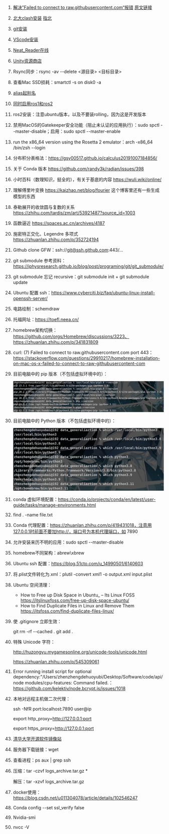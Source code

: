 1. [解决”Failed to connect to raw.githubusercontent.com“报错](https://www.guyuehome.com/37844) [原文链接](https://blog.csdn.net/weixin_44293949/article/details/121863559)

2. [北大clash安装](https://189854.xyz/verify) [指北](https://890535.xyz/blog/walless/2020/05/28/manual.html)

3. [git安装](https://git-scm.com/downloads)

4. [VScode安装](https://code.visualstudio.com/ )

5. [Neat_Reader在线](https://www.neat-reader.cn/webapp)

6. [Unity资源商店](http://assetstore.unity.com/)

7. Rsync同步：rsync -av --delete <源目录> <目标目录>

8. 查看Mac SSD损耗：smartctl -s on disk0 -a

9. [alias起别名](https://www.runoob.com/linux/linux-comm-alias.html)

10. [同时启用ros1和ros2](https://www.guyuehome.com/35421)

11. ros2安装：注意ubuntu版本，以及不要装rolling，因为这是开发版本

12. 禁用MacOS的Gatekeeper安全功能（阻止未认证的应用执行）：sudo spctl --master-disable；启用：sudo spctl --master-enable

13. run the x86_64 version using the Rosetta 2 emulator：arch -x86_64 /bin/zsh --login

14. 分布积分表格法：https://gsy00517.github.io/calculus20191007184856/

15. 关于 Conda 版本 https://github.com/randy3k/radian/issues/398

16. 小时百科（数理知识，挺全的），有关于基底的内容 https://wuli.wiki/online/

17. 理解傅里叶变换 https://kaizhao.net/blog/fourier 这个博客里还有一些生成模型的东西

18. 泰勒展开的收敛圆与复数的关系 https://zhihu.com/tardis/zm/art/53921487?source_id=1003

19. 函数逼近 https://spaces.ac.cn/archives/4187

20. 施密特正交化、Legendre 多项式 https://zhuanlan.zhihu.com/p/352724194

21. Github clone GFW：ssh://git@ssh.github.com:443/...

22. git submodule 参考资料：https://iphysresearch.github.io/blog/post/programing/git/git_submodule/

23. git submodule 忘记 recursive：git submodule init + git submodule update

24. Ubuntu 配置 ssh：https://www.cyberciti.biz/faq/ubuntu-linux-install-openssh-server/

25. 电路绘制：schemdraw

26. 托福网址：https://toefl.neea.cn/

27. homebrew架构切换：https://github.com/orgs/Homebrew/discussions/3223、https://zhuanlan.zhihu.com/p/341831809

28. curl: (7) Failed to connect to raw.githubusercontent.com port 443：https://stackoverflow.com/questions/29910217/homebrew-installation-on-mac-os-x-failed-to-connect-to-raw-githubusercontent-com

29. 目前电脑中的 pip 版本（不包括虚拟环境中的）：

    <img src="pic/pipversion.png" style="zoom:50%;" />

30. 目前电脑中的 Python 版本（不包括虚拟环境中的）：

    <img src="pic/pythonversion.png" style="zoom:50%;" />

31. conda 虚拟环境配置：https://conda.io/projects/conda/en/latest/user-guide/tasks/manage-environments.html

32. find . -name file.txt

33. Conda 代理配置：https://zhuanlan.zhihu.com/p/419431018，注意用127.0.0.1时前面不要加http://，端口号为本机代理端口，如 7890

34. 允许安装来历不明的应用：sudo spctl --master-disable

35. homebrew不同架构：abrew\xbrew

36. Ubuntu ssh 配置：https://blog.51cto.com/u_14990501/6140603

37. 将.plist文件转化为.xml：plutil -convert xml1 -o output.xml input.plist

38. Ubuntu 空间清理：

    - How to Free up Disk Space in Ubuntu_ – Its Linux FOSS
      https://itslinuxfoss.com/free-up-disk-space-ubuntu/
    - How to Find Duplicate Files in Linux and Remove Them
      https://itsfoss.com/find-duplicate-files-linux/

39. 使 .gitignore 立即生效：

    git rm -rf --cached .
    git add . 

40. 特殊 Unicode 字符：

    http://huzongyu.mygamesonline.org/unicode-tools/unicode.html

    https://zhuanlan.zhihu.com/p/545309061

41. Error running install script for optional dependency:"/Users/zhenzhengdehuoyubi/Desktop/Software/code/api/node modules/cpu-features: Command failed.：https://github.com/kelektiv/node.bcrypt.js/issues/1018

42. 本地对远程主机做二次代理：

    ssh -NfR port:localhost:7890 user@ip

    export http_proxy=http://127.0.0.1:port

    export https_proxy=http://127.0.0.1:port

43. [清华大学开源软件镜像站](https://mirrors.tuna.tsinghua.edu.cn/)

44. 服务器下载链接：wget

45. 查看进程：ps aux | grep ssh

46. 压缩：tar -czvf logs_archive.tar.gz *

    解压：tar -xzvf logs_archive.tar.gz

47. docker使用：https://blog.csdn.net/u011304078/article/details/102546247

48. Conda config --set ssl_verify false

49. Nvidia-smi

47. nvcc -V



